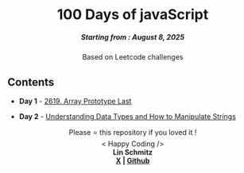 <h1 align="center"> 
100 Days of javaScript
</h1>
<h5 align="center">
Starting from : August 8, 2025
</h5>

<p align="center">
Based on Leetcode challenges
</p>

## Contents

- <b>Day 1</b> - [2619. Array Prototype Last](https://github.com/ashutoshkrris/100-Days-of-Python/tree/master/Day%201)

- <b>Day 2</b> - [Understanding Data Types and How to Manipulate Strings](https://github.com/ashutoshkrris/100-Days-of-Python/tree/master/Day%202)

<p align="center">
Please ⭐ this repository if you loved it !
<br>
< Happy Coding />
<br>
<b>Lin Schmitz<b>
<br>
<a href="https://x.com/LinSchmtz">X</a> | <a href="https://github.com/LinSchmitz">Github</a>  
</p>
